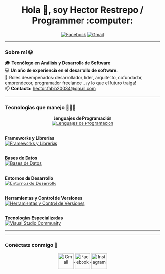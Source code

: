 <h1 align="center">Hola 👋, soy Hector Restrepo / Programmer :computer:</h1>

<p align="center">
  <a href="https://www.facebook.com/share/1YFBWyKEZR/?mibextid=LQQJ4d"><img align="center" src="https://camo.githubusercontent.com/8ceae4de650f63bd2d9b9a14988510ce0c1437f9c7b34d81e20b7adc5d006dfb/68747470733a2f2f696d672e736869656c64732e696f2f62616467652f46616365626f6f6b2d3138373746323f7374796c653d666f722d7468652d6261646765266c6f676f3d66616365626f6f6b266c6f676f436f6c6f723d7768697465" alt="Facebook" /></a>
  <a href="mailto:hector.fabio20034@gmail.com"><img align="center" src="https://camo.githubusercontent.com/e5cfad4cbb1e023463333923b069b81749d94e8ff5722f851c7bb01d65bb0e95/68747470733a2f2f696d672e736869656c64732e696f2f62616467652f476d61696c2d4431343833363f7374796c653d666f722d7468652d6261646765266c6f676f3d676d61696c266c6f676f436f6c6f723d7768697465" alt="Gmail" /></a>
</p>

---

### Sobre mí 😃
🎓 **Tecnólogo en Análisis y Desarrollo de Software**  
💻 **Un año de experiencia en el desarrollo de software.**  
📝 Roles desempeñados: desarrollador, líder, arquitecto, cofundador, emprendedor, programador freelance... ¡y lo que el futuro traiga!  
📫 **Contacto:** [hector.fabio20034@gmail.com](mailto:hector.fabio20034@gmail.com)

---

### Tecnologías que manejo 👨🏻‍💻
<p align="center">
  <!-- Lenguajes de Programación -->
  <b>Lenguajes de Programación</b><br>
  <a href="https://skillicons.dev">
    <img src="https://skillicons.dev/icons?i=cs,js,php,py" alt="Lenguajes de Programación" />
  </a>
  <br><br>
  
  <!-- Frameworks y Librerías -->
  <b>Frameworks y Librerías</b><br>
  <a href="https://skillicons.dev">
    <img src="https://skillicons.dev/icons?i=react,reactnative,nodejs,dotnet,laravel" alt="Frameworks y Librerías" />
  </a>
  <br><br>
  
  <!-- Bases de Datos -->
  <b>Bases de Datos</b><br>
  <a href="https://skillicons.dev">
    <img src="https://skillicons.dev/icons?i=mysql,mongodb" alt="Bases de Datos" />
  </a>
  <br><br>
  
  <!-- Entornos de Desarrollo -->
  <b>Entornos de Desarrollo</b><br>
  <a href="https://skillicons.dev">
    <img src="https://skillicons.dev/icons?i=vscode,visualstudio" alt="Entornos de Desarrollo" />
  </a>
  <br><br>
  
  <!-- Herramientas y Control de Versiones -->
  <b>Herramientas y Control de Versiones</b><br>
  <a href="https://skillicons.dev">
    <img src="https://skillicons.dev/icons?i=docker,git,github" alt="Herramientas y Control de Versiones" />
  </a>
  <br><br>
  
  <!-- Tecnologías Especializadas -->
  <b>Tecnologías Especializadas</b><br>
  <a href="https://skillicons.dev">
    <img src="https://skillicons.dev/icons?i=visualstudio" alt="Visual Studio Community" />
  </a>
  
</p>


---


---

### Conéctate conmigo 🤝
<p align="center">
  <!-- Gmail -->
  <a href="mailto:hector.fabio20034@gmail.com" target="_blank">
    <img align="center" src="https://user-images.githubusercontent.com/88904952/234980676-61bfb021-ecc8-48f7-88e6-34c1b06c4a58.png" alt="Gmail" height="50" width="50" />
  </a>
  
  <!-- Facebook -->
  <a href="https://www.facebook.com/share/1YFBWyKEZR/?mibextid=LQQJ4d" target="_blank">
    <img align="center" src="https://user-images.githubusercontent.com/88904952/234979284-68c11d7f-1acc-4f0c-ac78-044e1037d7b0.png" alt="Facebook" height="50" width="50" />
  </a>
  
  <!-- Instagram -->
  <a href="https://instagram.com/hector_restrepo1388" target="_blank">
    <img align="center" src="https://user-images.githubusercontent.com/88904952/234981169-2dd1e58f-4b7e-468c-8213-034ba62156c3.png" alt="Instagram" height="50" width="50" />
  </a>
</p>

